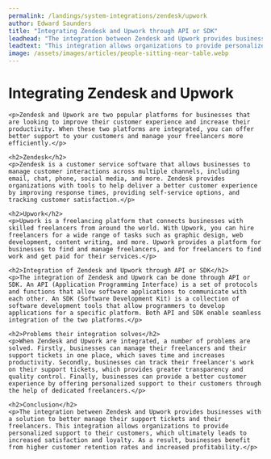 ```yaml
---
permalink: /landings/system-integrations/zendesk/upwork
author: Edward Saunders
title: "Integrating Zendesk and Upwork through API or SDK"
leadhead: "The integration between Zendesk and Upwork provides businesses with a solution to better manage their support tickets and their freelancers"
leadtext: "This integration allows organizations to provide personalized support to their customers, which ultimately leads to increased satisfaction and loyalty. As a result, businesses benefit from higher customer retention rates and increased profitability."
image: /assets/images/articles/people-sitting-near-table.webp
---
```

<div class="arttext">
	<h1>Integrating Zendesk and Upwork</h1>

	<p>Zendesk and Upwork are two popular platforms for businesses that are looking to improve their customer experience and increase their productivity. When these two platforms are integrated, you can offer better support to your customers and manage your freelancers more efficiently.</p>

	<h2>Zendesk</h2>
	<p>Zendesk is a customer service software that allows businesses to manage customer interactions across multiple channels, including email, chat, phone, social media, and more. Zendesk provides organizations with tools to help deliver a better customer experience by improving response times, providing self-service options, and tracking customer satisfaction.</p>

	<h2>Upwork</h2>
	<p>Upwork is a freelancing platform that connects businesses with skilled freelancers from around the world. With Upwork, you can hire freelancers for a wide range of tasks such as graphic design, web development, content writing, and more. Upwork provides a platform for businesses to find and manage freelancers, and for freelancers to find work and get paid for their services.</p>

	<h2>Integration of Zendesk and Upwork through API or SDK</h2>
	<p>The integration of Zendesk and Upwork can be done through API or SDK. An API (Application Programming Interface) is a set of protocols and functions that allow software applications to communicate with each other. An SDK (Software Development Kit) is a collection of software development tools that allow programmers to develop applications for a specific platform. Both API and SDK enable seamless integration of the two platforms.</p>

	<h2>Problems their integration solves</h2>
	<p>When Zendesk and Upwork are integrated, a number of problems are solved. Firstly, businesses can manage their freelancers and their support tickets in one place, which saves time and increases productivity. Secondly, businesses can track their freelancer's work on their support tickets, which provides greater transparency and quality control. Finally, businesses can provide a better customer experience by offering personalized support to their customers through the help of dedicated freelancers.</p>

	<h2>Conclusion</h2>
	<p>The integration between Zendesk and Upwork provides businesses with a solution to better manage their support tickets and their freelancers. This integration allows organizations to provide personalized support to their customers, which ultimately leads to increased satisfaction and loyalty. As a result, businesses benefit from higher customer retention rates and increased profitability.</p>

</div>